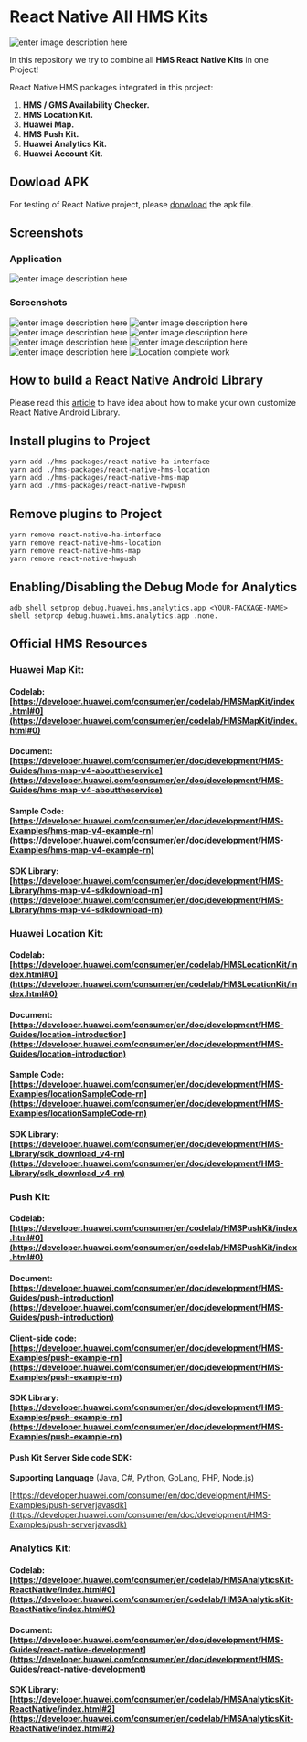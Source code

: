 # React Native All HMS Kits

![enter image description here](./assets/title.jpeg)

In this repository we try to combine all **HMS React Native Kits** in one Project!

React Native HMS packages integrated in this project:

1.  **HMS / GMS Availability Checker.**
2.  **HMS Location Kit.**
3.  **Huawei Map.**
4.  **HMS Push Kit.**
5.  **Huawei Analytics Kit.**
6.  **Huawei Account Kit.**

## Dowload APK

For testing of React Native project, please [donwload](https://github.com/salmanyaqoob/React-Native-HMS-All-Kits/raw/master/apks/rn-all-hms-kits-release.apk) the apk file.

## Screenshots

### Application

![enter image description here](./screenshots/RN-All-HMS-Kits.gif)

### Screenshots

![enter image description here](./screenshots/1.jpg)
![enter image description here](./screenshots/2.jpg)
![enter image description here](./screenshots/3.jpg)
![enter image description here](./screenshots/4.jpg)
![enter image description here](./screenshots/5.jpg)
![enter image description here](./screenshots/6.jpg)
![enter image description here](./screenshots/7.jpg)
![Location complete work](./screenshots/location-work-flow.gif)

## How to build a React Native Android Library

Please read this [article](https://medium.com/@mitchclay0/how-to-build-a-react-native-android-library-5c1eb22d17e1) to have idea about how to make your own customize React Native Android Library.

## Install plugins to Project

    yarn add ./hms-packages/react-native-ha-interface
    yarn add ./hms-packages/react-native-hms-location
    yarn add ./hms-packages/react-native-hms-map
    yarn add ./hms-packages/react-native-hwpush

## Remove plugins to Project

    yarn remove react-native-ha-interface
    yarn remove react-native-hms-location
    yarn remove react-native-hms-map
    yarn remove react-native-hwpush

## Enabling/Disabling the Debug Mode for Analytics

    adb shell setprop debug.huawei.hms.analytics.app <YOUR-PACKAGE-NAME>
    shell setprop debug.huawei.hms.analytics.app .none.

## Official HMS Resources

### Huawei Map Kit:

#### Codelab:[https://developer.huawei.com/consumer/en/codelab/HMSMapKit/index.html#0](https://developer.huawei.com/consumer/en/codelab/HMSMapKit/index.html#0)

#### Document:[https://developer.huawei.com/consumer/en/doc/development/HMS-Guides/hms-map-v4-abouttheservice](https://developer.huawei.com/consumer/en/doc/development/HMS-Guides/hms-map-v4-abouttheservice)

#### Sample Code:[https://developer.huawei.com/consumer/en/doc/development/HMS-Examples/hms-map-v4-example-rn](https://developer.huawei.com/consumer/en/doc/development/HMS-Examples/hms-map-v4-example-rn)

#### SDK Library: [https://developer.huawei.com/consumer/en/doc/development/HMS-Library/hms-map-v4-sdkdownload-rn](https://developer.huawei.com/consumer/en/doc/development/HMS-Library/hms-map-v4-sdkdownload-rn)

### Huawei Location Kit:

#### Codelab: [https://developer.huawei.com/consumer/en/codelab/HMSLocationKit/index.html#0](https://developer.huawei.com/consumer/en/codelab/HMSLocationKit/index.html#0)

#### Document: [https://developer.huawei.com/consumer/en/doc/development/HMS-Guides/location-introduction](https://developer.huawei.com/consumer/en/doc/development/HMS-Guides/location-introduction)

#### Sample Code: [https://developer.huawei.com/consumer/en/doc/development/HMS-Examples/locationSampleCode-rn](https://developer.huawei.com/consumer/en/doc/development/HMS-Examples/locationSampleCode-rn)

#### SDK Library: [https://developer.huawei.com/consumer/en/doc/development/HMS-Library/sdk_download_v4-rn](https://developer.huawei.com/consumer/en/doc/development/HMS-Library/sdk_download_v4-rn)

### Push Kit:

#### Codelab: [https://developer.huawei.com/consumer/en/codelab/HMSPushKit/index.html#0](https://developer.huawei.com/consumer/en/codelab/HMSPushKit/index.html#0)

#### Document: [https://developer.huawei.com/consumer/en/doc/development/HMS-Guides/push-introduction](https://developer.huawei.com/consumer/en/doc/development/HMS-Guides/push-introduction)

#### Client-side code: [https://developer.huawei.com/consumer/en/doc/development/HMS-Examples/push-example-rn](https://developer.huawei.com/consumer/en/doc/development/HMS-Examples/push-example-rn)

#### SDK Library: [https://developer.huawei.com/consumer/en/doc/development/HMS-Examples/push-example-rn](https://developer.huawei.com/consumer/en/doc/development/HMS-Examples/push-example-rn)

#### Push Kit Server Side code SDK:

**Supporting Language** (Java, C#, Python, GoLang, PHP, Node.js)

[https://developer.huawei.com/consumer/en/doc/development/HMS-Examples/push-serverjavasdk](https://developer.huawei.com/consumer/en/doc/development/HMS-Examples/push-serverjavasdk)

### Analytics Kit:

#### Codelab: [https://developer.huawei.com/consumer/en/codelab/HMSAnalyticsKit-ReactNative/index.html#0](https://developer.huawei.com/consumer/en/codelab/HMSAnalyticsKit-ReactNative/index.html#0)

#### Document: [https://developer.huawei.com/consumer/en/doc/development/HMS-Guides/react-native-development](https://developer.huawei.com/consumer/en/doc/development/HMS-Guides/react-native-development)

#### SDK Library: [https://developer.huawei.com/consumer/en/codelab/HMSAnalyticsKit-ReactNative/index.html#2](https://developer.huawei.com/consumer/en/codelab/HMSAnalyticsKit-ReactNative/index.html#2)
